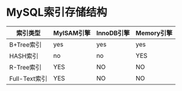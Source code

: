 # MySQL索引存储结构

| 索引类型        | MyISAM引擎 | InnoDB引擎 | Memory引擎 |
| ----------- | -------- | -------- | -------- |
| B+Tree索引    | yes      | yes      | yes      |
| HASH索引      | no       | no       | YES      |
| R-Tree索引    | YES      | NO       | NO       |
| Full-Text索引 | YES      | NO       | NO       |
